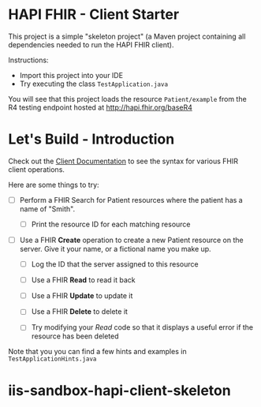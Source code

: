 # HAPI FHIR - Client Starter

This project is a simple "skeleton project" (a Maven project containing all dependencies needed to run the HAPI FHIR client).

Instructions:

* Import this project into your IDE
* Try executing the class `TestApplication.java`

You will see that this project loads the resource `Patient/example` from the R4 testing endpoint hosted at http://hapi.fhir.org/baseR4

# Let's Build - Introduction

Check out the [Client Documentation](https://hapifhir.io/hapi-fhir/docs/client/generic_client.html) to see the syntax for various FHIR client operations.

Here are some things to try:

* [ ] Perform a FHIR Search for Patient resources where the patient has a name of "Smith". 

   * [ ] Print the resource ID for each matching resource
   
* [ ] Use a FHIR **Create** operation to create a new Patient resource on the server. Give it your name, or a fictional name you make up.

   * [ ] Log the ID that the server assigned to this resource
   
   * [ ] Use a FHIR **Read** to read it back
   
   * [ ] Use a FHIR **Update** to update it
   
   * [ ] Use a FHIR **Delete** to delete it
   
   * [ ] Try modifying your *Read* code so that it displays a useful error if the resource has been deleted

Note that you you can find a few hints and examples in `TestApplicationHints.java`
# iis-sandbox-hapi-client-skeleton
